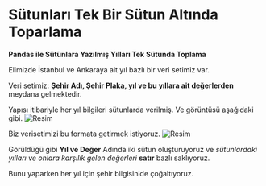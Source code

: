 # Sütunları Tek Bir Sütun Altında Toparlama

**Pandas ile Sütünlara Yazılmış Yılları Tek Sütunda Toplama**

Elimizde İstanbul ve Ankaraya ait yıl bazlı bir veri setimiz var. 

Veri setimiz: **Şehir Adı, Şehir Plaka, yıl ve bu yıllara ait değerlerden** meydana gelmektedir.

Yapısı itibariyle her yıl bilgileri sütunlarda verilmiş. Ve görüntüsü aşağıdaki gibi.
![Resim](veriseti_1.png)

Biz verisetimizi bu formata getirmek istiyoruz.
![Resim](veriseti_2.png)

Görüldüğü gibi **Yıl ve Değer** Adında iki sütun oluşturuyoruz ve *sütunlardaki yılları ve onlara karşılık gelen değerleri* **satır** bazlı saklıyoruz.

Bunu yaparken her yıl için şehir bilgisinide çoğaltıyoruz.
